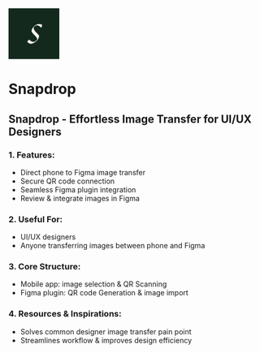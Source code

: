 <a>
<img src="assets/svg_asset/snapdrop_logo.svg" height="100" width="100"> 
<h1> Snapdrop </h1>

## Snapdrop - Effortless Image Transfer for UI/UX Designers

### 1. Features:

* Direct phone to Figma image transfer
* Secure QR code connection
* Seamless Figma plugin integration
* Review & integrate images in Figma

### 2. Useful For:

* UI/UX designers
* Anyone transferring images between phone and Figma

### 3. Core Structure:

* Mobile app: image selection & QR Scanning
* Figma plugin: QR code Generation & image import

### 4. Resources & Inspirations:

* Solves common designer image transfer pain point
* Streamlines workflow & improves design efficiency

</a>

